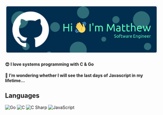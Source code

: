 <h1 align="center">
  <img src="./github-header-image.png" />
</h1>

<h4> <span>😍</span> I love systems programming with C & Go</h4>
<h4> <span>🤔</span> I’m wondering whether I will see the last days of Javascript in my lifetime...</h4>

## Languages

![Go](https://img.shields.io/badge/-Go-2b2b2b?&logo=Go)
![C](https://img.shields.io/badge/-C-2b2b2b?&logo=C)
![C Sharp](https://img.shields.io/badge/-C%20Sharp-2b2b2b?&logo=Csharp)
![JavaScript](https://img.shields.io/badge/-Javascript-2b2b2b?&logo=Javascript)
